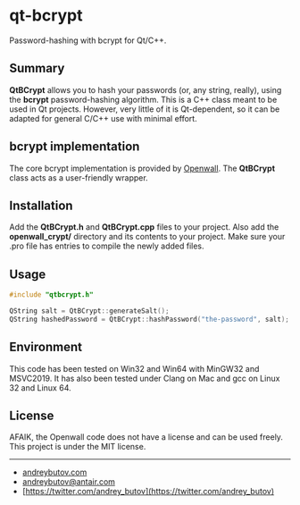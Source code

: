 # qt-bcrypt
Password-hashing with bcrypt for Qt/C++.

## Summary
**QtBCrypt** allows you to hash your passwords (or, any string, really), using the **bcrypt** password-hashing algorithm. This is a C++ class meant to be used in Qt projects. However, very little of it is Qt-dependent, so it can be adapted for general C/C++ use with minimal effort.

## bcrypt implementation
The core bcrypt implementation is provided by [Openwall](https://www.openwall.com/crypt/). The **QtBCrypt** class acts as a user-friendly wrapper.

## Installation
Add the **QtBCrypt.h** and **QtBCrypt.cpp** files to your project. Also add the **openwall_crypt/** directory and its contents to your project. Make sure your .pro file has entries to compile the newly added files.

## Usage
```C++
#include "qtbcrypt.h"

QString salt = QtBCrypt::generateSalt();
QString hashedPassword = QtBCrypt::hashPassword("the-password", salt);
```

## Environment
This code has been tested on Win32 and Win64 with MinGW32 and MSVC2019. It has also been tested under Clang on Mac and gcc on Linux 32 and Linux 64. 


## License
AFAIK, the Openwall code does not have a license and can be used freely. This project is under the MIT license.

---
* [andreybutov.com](https://andreybutov.com)
* andreybutov@antair.com
* [https://twitter.com/andrey_butov](https://twitter.com/andrey_butov)


